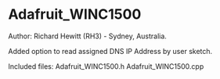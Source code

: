 # Adafruit_WINC1500

Author: Richard Hewitt (RH3) - Sydney, Australia.

Added option to read assigned DNS IP Address by user sketch.

Included files: 
  Adafruit_WINC1500.h
  Adafruit_WINC1500.cpp
  
  
